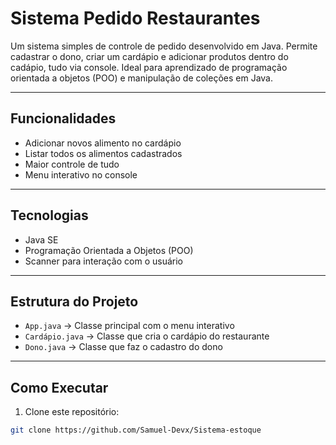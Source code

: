 # Sistema Pedido Restaurantes

Um sistema simples de controle de pedido desenvolvido em Java. Permite cadastrar o dono, criar um cardápio e adicionar produtos dentro do cadápio, tudo via console. Ideal para aprendizado de programação orientada a objetos (POO) e manipulação de coleções em Java.

---

## Funcionalidades

- Adicionar novos alimento no cardápio 
- Listar todos os alimentos cadastrados 
- Maior controle de tudo 
- Menu interativo no console  

---

## Tecnologias

- Java SE  
- Programação Orientada a Objetos (POO)  
- Scanner para interação com o usuário  

---

## Estrutura do Projeto

- `App.java` → Classe principal com o menu interativo  
- `Cardápio.java` → Classe que cria o cardápio do restaurante 
- `Dono.java` → Classe que faz o cadastro do dono 

---

## Como Executar

1. Clone este repositório:
```bash
git clone https://github.com/Samuel-Devx/Sistema-estoque
